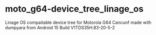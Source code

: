 # moto_g64-device_tree_linage_os
Linage OS compaitable device tree for Motorola G64 Cancunf made with dumpyara from Android 15 Build V1TDS35H.83-20-5-2
